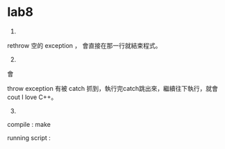 # lab8
1.

rethrow 空的 exception ， 會直接在那一行就結束程式。

2.

會

throw exception 有被 catch 抓到，執行完catch跳出來，繼續往下執行，就會cout I love C++。  

3.

compile : make

running script :
